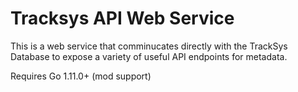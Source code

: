 # Tracksys API Web Service

This is a web service that comminucates directly with the TrackSys Database
to expose a variety of useful API endpoints for metadata.

Requires Go 1.11.0+ (mod support)


